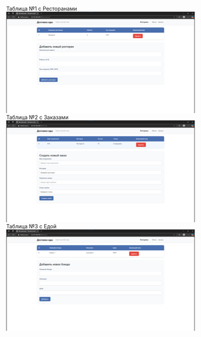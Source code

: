 Таблица №1 с Ресторанами
![restourant](https://github.com/son173225/Practic/blob/main/imageforgit/image-res.png)
Таблица №2 с Заказами
![order](https://github.com/son173225/Practic/blob/main/imageforgit/image-order.png)
Таблица №3 с Едой
![meal](https://github.com/son173225/Practic/blob/main/imageforgit/image-meal.png)
